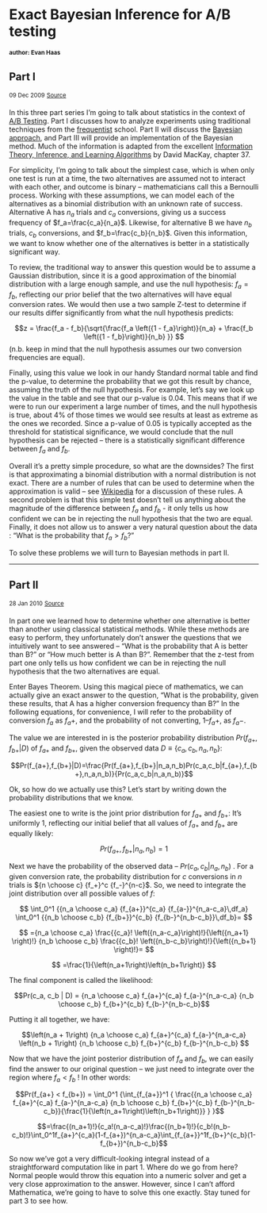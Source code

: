 # Exact Bayesian Inference for A/B testing
<sup>**author: Evan Haas**</sup>

## Part I
<sup>09 Dec 2009</sup>
<sup>[Source](https://web.archive.org/web/20100929074846/http://sirevanhaas.com/?p=30)</sup>

In this three part series I’m going to talk about statistics in the context of [A/B Testing](http://en.wikipedia.org/wiki/A/B_Testing). Part I discusses how to analyze experiments using traditional techniques from the [frequentist](http://en.wikipedia.org/wiki/Frequentist) school. Part II will discuss the [Bayesian approach](http://en.wikipedia.org/wiki/Bayesian_probability), and Part III will provide an implementation of the Bayesian method. Much of the information is adapted from the excellent [Information Theory, Inference, and Learning Algorithms](http://www.inference.phy.cam.ac.uk/mackay/itila/) by David MacKay, chapter 37.

For simplicity, I’m going to talk about the simplest case, which is when only one test is run at a time, the two alternatives are assumed not to interact with each other, and outcome is binary – mathematicians call this a Bernoulli process. Working with these assumptions, we can model each of the alternatives as a binomial distribution with an unknown rate of success. Alternative A has $n_a$ trials and $c_a$ conversions, giving us a success frequency of $f_a=\frac{c_a}{n_a}$. Likewise, for alternative B we have $n_b$ trials, $c_b$ conversions, and $f_b=\frac{c_b}{n_b}$. Given this information, we want to know whether one of the alternatives is better in a statistically significant way.

To review, the traditional way to answer this question would be to assume a Gaussian distribution, since it is a good approximation of the binomial distribution with a large enough sample, and use the null hypothesis: $f_a=f_b$, reflecting our prior belief that the two alternatives will have equal conversion rates. We would then use a two sample Z-test to determine if our results differ significantly from what the null hypothesis predicts:

$$z = \frac{f_a - f_b}{\sqrt{\frac{f_a \left({1 - f_a}\right)}{n_a} + \frac{f_b \left({1 - f_b}\right)}{n_b} }} $$
(n.b. keep in mind that the null hypothesis assumes our two conversion frequencies are equal).

Finally, using this value we look in our handy Standard normal table and find the p-value, to determine the probability that we got this result by chance, assuming the truth of the null hypothesis. For example, let’s say we look up the value in the table and see that our p-value is 0.04. This means that if we were to run our experiment a large number of times, and the null hypothesis is true, about 4% of those times we would see results at least as extreme as the ones we recorded. Since a p-value of 0.05 is typically accepted as the threshold for statistical significance, we would conclude that the null hypothesis can be rejected – there is a statistically significant difference between $f_a$ and $f_b$.

Overall it’s a pretty simple procedure, so what are the downsides? The first is that approximating a binomial distribution with a normal distribution is not exact. There are a number of rules that can be used to determine when the approximation is valid – see [Wikipedia](http://en.wikipedia.org/wiki/Binomial_distribution#Normal_approximation) for a discussion of these rules. A second problem is that this simple test doesn’t tell us anything about the magnitude of the difference between $f_a$ and $f_b$ - it only tells us how confident we can be in rejecting the null hypothesis that the two are equal. Finally, it does not allow us to answer a very natural question about the data :
“What is the probability that $f_a > f_b$?”

To solve these problems we will turn to Bayesian methods in part II.

___

## Part II

<sup>28 Jan 2010</sup>
<sup>[Source](https://web.archive.org/web/20100929074856/http://sirevanhaas.com/?p=64)</sup>

In part one we learned how to determine whether one alternative is better than another using classical statistical methods. While these methods are easy to perform, they unfortunately don’t answer the questions that we intuitively want to see answered – “What is the probability that A is better than B?” or “How much better is A than B?”. Remember that the z-test from part one only tells us how confident we can be in rejecting the null hypothesis that the two alternatives are equal.

Enter Bayes Theorem. Using this magical piece of mathematics, we can actually give an exact answer to the question, “What is the probability, given these results, that A has a higher conversion frequency than B?” In the following equations, for convenience, I will refer to the probability of conversion $f_a$ as $f_a+$, and the probability of not converting, $1–f_a+$, as $f_a−$.

The value we are interested in is the posterior probability distribution $Pr(f_{a+},f_{b+}|D)$ of $f_{a+}$ and $f_{b+}$, given the observed data $D \equiv \{c_a,c_b,n_a,n_b\}$:

$$Pr(f_{a+},f_{b+}|D)=\frac{Pr(f_{a+},f_{b+}|n_a,n_b)Pr(c_a,c_b|f_{a+},f_{b+},n_a,n_b)}{Pr(c_a,c_b|n_a,n_b)}$$

Ok, so how do we actually use this? Let’s start by writing down the probability distributions that we know.

The easiest one to write is the joint prior distribution for $f_{a+}$ and $f_{b+}$: It’s uniformly 1, reflecting our initial belief that all values of $f_{a+}$ and $f_{b+}$ are equally likely:

$$Pr(f_{a+},f_{b+}|n_a,n_b)=1$$

Next we have the probability of the observed data – $Pr(c_a,c_b|n_a,n_b)$ . For a given conversion rate, the probability distribution for $c$ conversions in $n$ trials is ${n \choose c} {f_+}^c {f_-}^{n-c}$. So, we need to integrate the joint distribution over all possible values of $f$:

$$ \int_0^1 {{n_a \choose c_a} {f_{a+}}^{c_a} {f_{a-}}^{n_a-c_a}\,df_a} \int_0^1 {{n_b \choose c_b} {f_{b+}}^{c_b} {f_{b-}^{n_b-c_b}}\,df_b}= $$

$$ ={n_a \choose c_a} \frac{{c_a}! \left({n_a-c_a}\right)!}{\left({n_a+1} \right)!} {n_b \choose c_b} \frac{{c_b}! \left({n_b-c_b}\right)!}{\left({n_b+1} \right)!}= $$

$$ =\frac{1}{\left(n_a+1\right)\left(n_b+1\right)} $$

The final component is called the likelihood:

$$Pr(c_a, c_b | D) = {n_a \choose c_a} f_{a+}^{c_a} f_{a-}^{n_a-c_a} {n_b \choose c_b} f_{b+}^{c_b} f_{b-}^{n_b-c_b}$$

Putting it all together, we have:

$$\left(n_a + 1\right) {n_a \choose c_a} f_{a+}^{c_a} f_{a-}^{n_a-c_a} \left(n_b + 1\right) {n_b \choose c_b} f_{b+}^{c_b} f_{b-}^{n_b-c_b}
$$

Now that we have the joint posterior distribution of $f_a$ and $f_b$, we can easily find the answer to our original question – we just need to integrate over the region where $f_a<f_b$ ! In other words:

$$Pr(f_{a+} < f_{b+}) = \int_0^1 {\int_{f_{a+}}^1 { \frac{{n_a \choose c_a} f_{a+}^{c_a} f_{a-}^{n_a-c_a} {n_b \choose c_b} f_{b+}^{c_b} f_{b-}^{n_b-c_b}}{\frac{1}{\left(n_a+1\right)\left(n_b+1\right)}} } }$$

$$=\frac{(n_a+1)!}{c_a!(n_a-c_a)!}\frac{(n_b+1)!}{c_b!(n_b-c_b)!}\int_0^1f_{a+}^{c_a}(1-f_{a+})^{n_a-c_a}\int_{f_{a+}}^1f_{b+}^{c_b}(1-f_{b+})^{n_b-c_b}$$

So now we’ve got a very difficult-looking integral instead of a straightforward computation like in part 1. Where do we go from here? Normal people would throw this equation into a numeric solver and get a very close approximation to the answer. However, since I can’t afford Mathematica, we’re going to have to solve this one exactly. Stay tuned for part 3 to see how.
